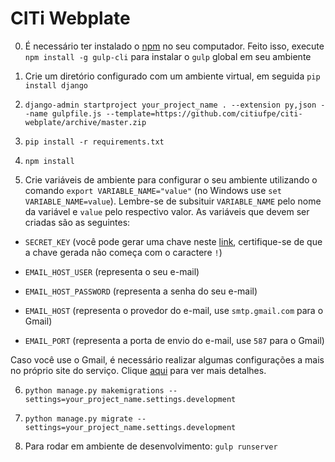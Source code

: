 # CITi Webplate

0. É necessário ter instalado o [npm](https://www.npmjs.com/get-npm) no seu computador. Feito isso, execute `npm install -g gulp-cli` para instalar o `gulp` global em seu ambiente

1. Crie um diretório configurado com um ambiente virtual, em seguida `pip install django`

2. `django-admin startproject your_project_name . --extension py,json --name gulpfile.js --template=https://github.com/citiufpe/citi-webplate/archive/master.zip`

3. `pip install -r requirements.txt`

4. `npm install`

5. Crie variáveis de ambiente para configurar o seu ambiente utilizando o comando `export VARIABLE_NAME="value"` (no Windows use `set VARIABLE_NAME=value`). Lembre-se de subsituir `VARIABLE_NAME` pelo nome da variável e `value` pelo respectivo valor. As variáveis que devem ser criadas são as seguintes:

* `SECRET_KEY` (você pode gerar uma chave neste [link](http://www.miniwebtool.com/django-secret-key-generator/), certifique-se de que a chave gerada não começa com o caractere `!`)

* `EMAIL_HOST_USER` (representa o seu e-mail)

* `EMAIL_HOST_PASSWORD` (representa a senha do seu e-mail)

* `EMAIL_HOST` (representa o provedor do e-mail, use `smtp.gmail.com` para o Gmail)

* `EMAIL_PORT` (representa a porta de envio do e-mail, use `587` para o Gmail)

Caso você use o Gmail, é necessário realizar algumas configurações a mais no próprio site do serviço. Clique [aqui](https://www.codingforentrepreneurs.com/blog/use-gmail-for-email-in-django/#allow-less-secure-apps) para ver mais detalhes.

6. `python manage.py makemigrations --settings=your_project_name.settings.development`

7. `python manage.py migrate --settings=your_project_name.settings.development`

8. Para rodar em ambiente de desenvolvimento: `gulp runserver`
